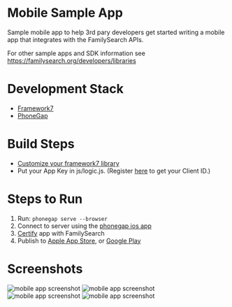 # Mobile Sample App
Sample mobile app to help 3rd pary developers get started writing a mobile app that integrates with the FamilySearch APIs.

For other sample apps and SDK information see <https://familysearch.org/developers/libraries>

# Development Stack
* [Framework7](http://framework7.io/)
* [PhoneGap](http://phonegap.com/)

# Build Steps
* [Customize your framework7 library](http://framework7.io/docs/custom-build.html)
* Put your App Key in js/logic.js. (Register [here](https://familysearch.org/developers/docs/guides/gs1-overview) to get your Client ID.)

# Steps to Run
1. Run: `phonegap serve --browser`
2. Connect to server using the [phonegap ios app](https://itunes.apple.com/us/app/phonegap-developer/id843536693)
3. [Certify](https://familysearch.org/developers/docs/certification) app with FamilySearch
4. Publish to [Apple App Store](https://developer.apple.com/ios/), or [Google Play](https://developer.android.com/distribute/googleplay/developer-console.html)

# Screenshots
![mobile app screenshot](https://cloud.githubusercontent.com/assets/796795/14124849/1cad618c-f5c5-11e5-8192-e8637e27785c.png "Login")
![mobile app screenshot](https://cloud.githubusercontent.com/assets/796795/14124852/1caff49c-f5c5-11e5-95b4-adc7f481cf8a.png "Tree")
![mobile app screenshot](https://cloud.githubusercontent.com/assets/796795/14124850/1cad5c6e-f5c5-11e5-9aea-cd4bb2ac7034.png "Person")
![mobile app screenshot](https://cloud.githubusercontent.com/assets/796795/14124851/1cad8676-f5c5-11e5-9d41-cdce28d9b14c.png "Memories")
